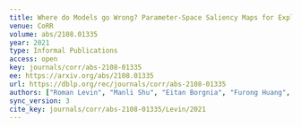 ```yaml
---
title: Where do Models go Wrong? Parameter-Space Saliency Maps for Explainability.
venue: CoRR
volume: abs/2108.01335
year: 2021
type: Informal Publications
access: open
key: journals/corr/abs-2108-01335
ee: https://arxiv.org/abs/2108.01335
url: https://dblp.org/rec/journals/corr/abs-2108-01335
authors: ["Roman Levin", "Manli Shu", "Eitan Borgnia", "Furong Huang", "Micah Goldblum", "Tom Goldstein"]
sync_version: 3
cite_key: journals/corr/abs-2108-01335/Levin/2021
---
```

